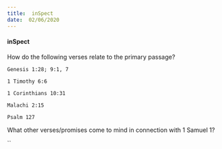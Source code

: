 ```yaml
---
title:  inSpect
date:  02/06/2020
---
```


#### inSpect

How do the following verses relate to the primary passage?

`Genesis 1:28; 9:1, 7`

`1 Timothy 6:6`

`1 Corinthians 10:31`

`Malachi 2:15`

`Psalm 127`

What other verses/promises come to mind in connection with 1 Samuel 1?

``